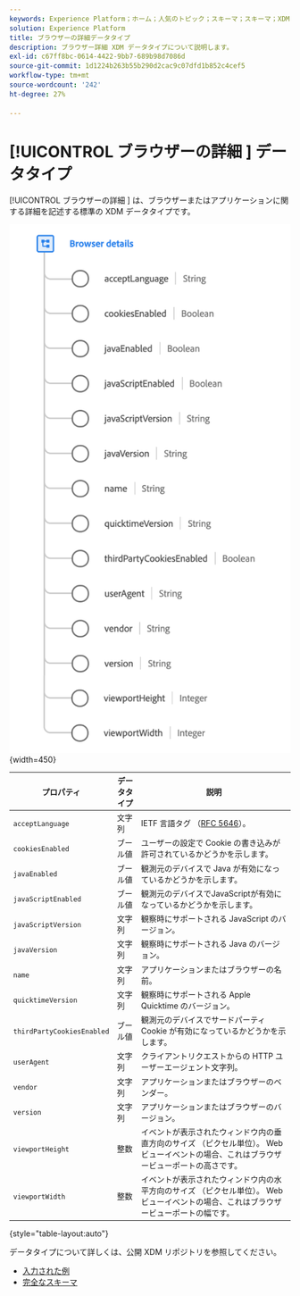 ```yaml
---
keywords: Experience Platform；ホーム；人気のトピック；スキーマ；スキーマ；XDM；フィールド；スキーマ；スキーマ；ブラウザー；ブラウザー詳細；データタイプ；データタイプ；データタイプ；
solution: Experience Platform
title: ブラウザーの詳細データタイプ
description: ブラウザー詳細 XDM データタイプについて説明します。
exl-id: c67ff8bc-0614-4422-9bb7-689b98d7086d
source-git-commit: 1d1224b263b55b290d2cac9c07dfd1b852c4cef5
workflow-type: tm+mt
source-wordcount: '242'
ht-degree: 27%

---
```


# [!UICONTROL  ブラウザーの詳細 ] データタイプ

[!UICONTROL  ブラウザーの詳細 ] は、ブラウザーまたはアプリケーションに関する詳細を記述する標準の XDM データタイプです。

![](../images/data-types/browser-details.png){width=450}

| プロパティ | データタイプ | 説明 |
| --- | --- | --- |
| `acceptLanguage` | 文字列 | IETF 言語タグ （[RFC 5646](https://tools.ietf.org/html/rfc5646)）。 |
| `cookiesEnabled` | ブール値 | ユーザーの設定で Cookie の書き込みが許可されているかどうかを示します。 |
| `javaEnabled` | ブール値 | 観測元のデバイスで Java が有効になっているかどうかを示します。 |
| `javaScriptEnabled` | ブール値 | 観測元のデバイスでJavaScriptが有効になっているかどうかを示します。 |
| `javaScriptVersion` | 文字列 | 観察時にサポートされる JavaScript のバージョン。 |
| `javaVersion` | 文字列 | 観察時にサポートされる Java のバージョン。 |
| `name` | 文字列 | アプリケーションまたはブラウザーの名前。 |
| `quicktimeVersion` | 文字列 | 観察時にサポートされる Apple Quicktime のバージョン。 |
| `thirdPartyCookiesEnabled` | ブール値 | 観測元のデバイスでサードパーティ Cookie が有効になっているかどうかを示します。 |
| `userAgent` | 文字列 | クライアントリクエストからの HTTP ユーザーエージェント文字列。 |
| `vendor` | 文字列 | アプリケーションまたはブラウザーのベンダー。 |
| `version` | 文字列 | アプリケーションまたはブラウザーのバージョン。 |
| `viewportHeight` | 整数 | イベントが表示されたウィンドウ内の垂直方向のサイズ （ピクセル単位）。 Web ビューイベントの場合、これはブラウザービューポートの高さです。 |
| `viewportWidth` | 整数 | イベントが表示されたウィンドウ内の水平方向のサイズ （ピクセル単位）。 Web ビューイベントの場合、これはブラウザービューポートの幅です。 |

{style="table-layout:auto"}

データタイプについて詳しくは、公開 XDM リポジトリを参照してください。

* [ 入力された例 ](https://github.com/adobe/xdm/blob/master/components/datatypes/browserdetails.example.1.json)
* [ 完全なスキーマ ](https://github.com/adobe/xdm/blob/master/components/datatypes/browserdetails.schema.json)
